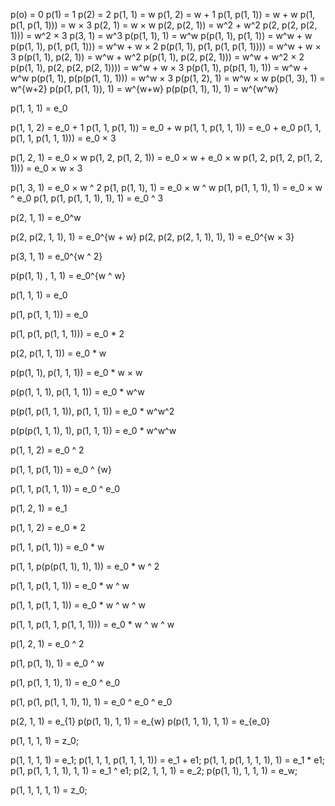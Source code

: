 p(o) = 0
p(1) = 1
p(2) = 2
p(1, 1) = w
p(1, 2) = w + 1
p(1, p(1, 1)) = w + w
p(1, p(1, p(1, 1))) = w × 3
p(2, 1) = w × w
p(2, p(2, 1)) = w^2 + w^2
p(2, p(2, p(2, 1))) = w^2 × 3
p(3, 1) = w^3
p(p(1, 1), 1) = w^w
p(p(1, 1), p(1, 1)) = w^w + w
p(p(1, 1), p(1, p(1, 1))) = w^w + w × 2
p(p(1, 1), p(1, p(1, p(1, 1)))) = w^w + w × 3
p(p(1, 1), p(2, 1)) = w^w + w^2
p(p(1, 1), p(2, p(2, 1))) = w^w + w^2 × 2
p(p(1, 1), p(2, p(2, p(2, 1)))) = w^w + w × 3
p(p(1, 1), p(p(1, 1), 1)) = w^w + w^w
p(p(1, 1), p(p(p(1, 1), 1))) = w^w × 3
p(p(1, 2), 1) = w^w × w
p(p(1, 3), 1) = w^{w+2}
p(p(1, p(1, 1)), 1) = w^{w+w}
p(p(p(1, 1), 1), 1) = w^{w^w}

p(1, 1, 1) = e_0




p(1, 1, 2) = e_0 + 1
p(1, 1, p(1, 1)) = e_0 + w
p(1, 1, p(1, 1, 1)) = e_0 + e_0
p(1, 1, p(1, 1, p(1, 1, 1))) = e_0 × 3


p(1, 2, 1) = e_0 × w
p(1, 2, p(1, 2, 1)) = e_0 × w + e_0 × w
p(1, 2, p(1, 2, p(1, 2, 1))) = e_0 × w × 3


p(1, 3, 1) = e_0 × w ^ 2
p(1, p(1, 1), 1) = e_0 × w ^ w
p(1, p(1, 1, 1), 1) = e_0 × w ^ e_0
p(1, p(1, p(1, 1, 1), 1), 1) = e_0 ^ 3

p(2, 1, 1) = e_0^w

p(2, p(2, 1, 1), 1) = e_0^{w + w}
p(2, p(2, p(2, 1, 1), 1), 1) = e_0^{w × 3}


p(3, 1, 1) = e_0^{w ^ 2}

p(p(1, 1) , 1, 1) = e_0^{w ^ w}





p(1, 1, 1) = e_0

p(1, p(1, 1, 1)) = e_0

p(1, p(1, p(1, 1, 1))) = e_0 * 2

p(2, p(1, 1, 1)) = e_0 * w

p(p(1, 1), p(1, 1, 1)) = e_0 * w × w

p(p(1, 1, 1), p(1, 1, 1)) = e_0 * w^w


p(p(1, p(1, 1, 1)), p(1, 1, 1)) = e_0 * w^w^2

p(p(p(1, 1, 1), 1), p(1, 1, 1)) = e_0 * w^w^w










p(1, 1, 2) = e_0 ^ 2

p(1, 1, p(1, 1)) = e_0 ^ {w}

p(1, 1, p(1, 1, 1)) = e_0 ^ e_0

p(1, 2, 1) = e_1






p(1, 1, 2) = e_0 * 2

p(1, 1, p(1, 1)) = e_0 * w

p(1, 1, p(p(p(1, 1), 1), 1)) = e_0 * w ^ 2


p(1, 1, p(1, 1, 1)) = e_0 * w ^ w


p(1, 1, p(1, 1, 1)) = e_0 * w ^ w ^ w

p(1, 1, p(1, 1, p(1, 1, 1))) = e_0 * w ^ w ^ w

p(1, 2, 1) = e_0 ^ 2

p(1, p(1, 1), 1) = e_0 ^ w


p(1, p(1, 1, 1), 1) = e_0 ^ e_0

p(1, p(1, p(1, 1, 1), 1), 1) = e_0 ^ e_0 ^ e_0

p(2, 1, 1) = e_{1}
p(p(1, 1), 1, 1) = e_{w}
p(p(1, 1, 1), 1, 1) = e_{e_0}



p(1, 1, 1, 1) = z_0;




p(1, 1, 1, 1) = e_1;
p(1, 1, 1, p(1, 1, 1, 1)) = e_1 + e1;
p(1, 1, p(1, 1, 1, 1), 1) = e_1 * e1;
p(1, p(1, 1, 1, 1), 1, 1) = e_1 ^ e1;
p(2, 1, 1, 1) = e_2;
p(p(1, 1), 1, 1, 1) = e_w;

p(1, 1, 1, 1, 1) = z_0;

